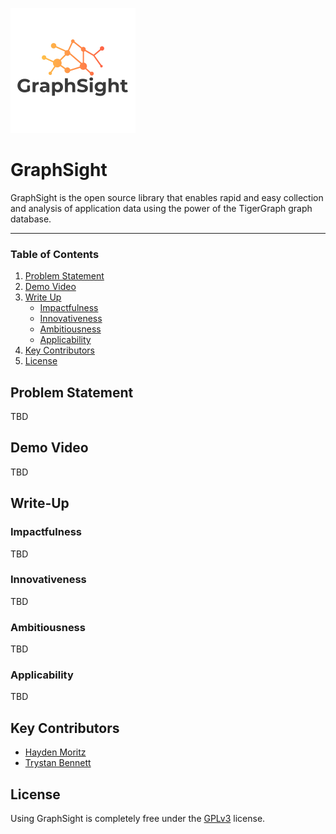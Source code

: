 ![RamseyTrusted Logo](./public/graph-sight-logo.png)

# GraphSight

GraphSight is the open source library that enables rapid and easy collection and analysis of application data using the power of the TigerGraph graph database.

---

### Table of Contents

1. [Problem Statement](#problem-statement)
2. [Demo Video](#demo-video)
3. [Write Up](#write-up)
    - [Impactfulness](#impactfulness)
    - [Innovativeness](#innovativeness)
    - [Ambitiousness](#ambitiousness)
    - [Applicability](#applicability)
5. [Key Contributors](#key-contributors)
6. [License](#license)

## Problem Statement

TBD

## Demo Video

TBD

## Write-Up

### Impactfulness

TBD

### Innovativeness

TBD

### Ambitiousness

TBD

### Applicability

TBD

## Key Contributors

- [Hayden Moritz](https://github.com/MoritzHayden)
- [Trystan Bennett](https://github.com/tbenne10)

## License

Using GraphSight is completely free under the [GPLv3](https://www.gnu.org/licenses/quick-guide-gplv3.html) license.
